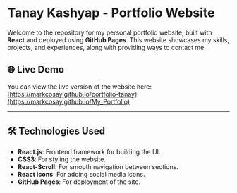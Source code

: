 # Tanay Kashyap - Portfolio Website

Welcome to the repository for my personal portfolio website, built with **React** and deployed using **GitHub Pages**. This website showcases my skills, projects, and experiences, along with providing ways to contact me.

## 🌐 Live Demo

You can view the live version of the website here:
[https://markcosay.github.io/portfolio-tanay](https://markcosay.github.io/My_Portfolio)

---

## 🛠️ Technologies Used

- **React.js**: Frontend framework for building the UI.
- **CSS3**: For styling the website.
- **React-Scroll**: For smooth navigation between sections.
- **React Icons**: For adding social media icons.
- **GitHub Pages**: For deployment of the site.
